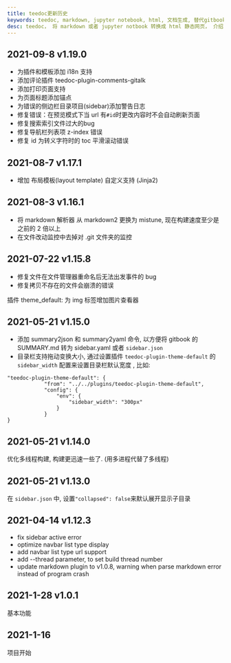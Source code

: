 ```yaml
---
title: teedoc更新历史
keywords: teedoc, markdown, jupyter notebook, html, 文档生成, 替代gitbook, 网站生成, 静态网站, 写文档, 更新历史
desc: teedoc， 将 markdown 或者 jupyter notbook 转换成 html 静态网页， 介绍了 teedoc 的更新历史
---
```


## 2021-09-8 v1.19.0

* 为插件和模板添加 i18n 支持
* 添加评论插件 teedoc-plugin-comments-gitalk
* 添加打印页面支持
* 为页面标题添加锚点
* 为错误的侧边栏目录项目(sidebar)添加警告日志
* 修复错误：在预览模式下当 url 有`#id`时更改内容时不会自动刷新页面
* 修复搜索索引文件过大的bug
* 修复导航栏列表项 z-index 错误
* 修复 id 为转义字符时的 toc 平滑滚动错误

## 2021-08-7 v1.17.1

* 增加 布局模板(layout template) 自定义支持 (Jinja2)

## 2021-08-3 v1.16.1

* 将 markdown 解析器 从 markdown2 更换为 mistune, 现在构建速度至少是之前的 2 倍以上
* 在文件改动监控中去掉对 .git 文件夹的监控


## 2021-07-22 v1.15.8


* 修复文件在文件管理器重命名后无法出发事件的 bug
* 修复拷贝不存在的文件会崩溃的错误

插件 theme_default: 为 img 标签增加图片查看器


## 2021-05-21 v1.15.0

* 添加 summary2json 和 summary2yaml 命令, 以方便将 gitbook 的 SUMMARY.md 转为 sidebar.yaml 或者 `sidebar.json`
* 目录栏支持拖动变换大小, 通过设置插件 `teedoc-plugin-theme-default` 的 `sidebar_width` 配置来设置目录栏默认宽度 , 比如:
```
"teedoc-plugin-theme-default": {
            "from": "../../plugins/teedoc-plugin-theme-default",
            "config": {
                "env": {
                    "sidebar_width": "300px"
                }
            }
}
```


## 2021-05-21 v1.14.0

优化多线程构建, 构建更迅速一些了. (用多进程代替了多线程)

## 2021-05-21 v1.13.0

在 `sidebar.json` 中, 设置`"collapsed": false`来默认展开显示子目录

## 2021-04-14 v1.12.3

* fix sidebar active error
* optimize navbar list type display
* add navbar list type url support
* add --thread parameter, to set build thread number
* update markdown plugin to v1.0.8, warning when parse markdown error instead of program crash

## 2021-1-28 v1.0.1

基本功能

## 2021-1-16

项目开始



